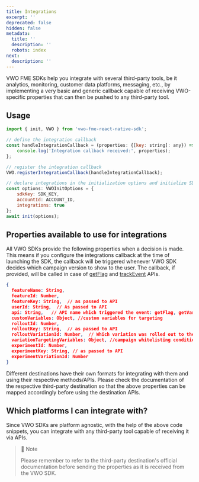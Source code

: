```yaml
---
title: Integrations
excerpt: ''
deprecated: false
hidden: false
metadata:
  title: ''
  description: ''
  robots: index
next:
  description: ''
---
```

VWO FME SDKs help you integrate with several third-party tools, be it analytics, monitoring, customer data platforms, messaging, etc., by implementing a very basic and generic callback capable of receiving VWO-specific properties that can then be pushed to any third-party tool.

## Usage

```javascript
import { init, VWO } from 'vwo-fme-react-native-sdk';

// define the integration callback
const handleIntegrationCallback = (properties: {[key: string]: any}) => {
	console.log('Integration callback received:', properties);
};

// register the integration callback
VWO.registerIntegrationCallback(handleIntegrationCallback);

// declare integrations in the initialization options and initialize SDK
const options: VWOInitOptions = {
	sdkKey: SDK_KEY,
	accountId: ACCOUNT_ID,
	integrations: true
};
await init(options);
```

## Properties available to use for integrations

All VWO SDKs provide the following properties when a decision is made. This means if you configure the integrations callback at the time of launching the SDK, the callback will be triggered whenever VWO SDK decides which campaign version to show to the user. The callback, if provided, will be called in case of [getFlag](https://developers.vwo.com/v2/docs/fme-react-native-flags) and [trackEvent](https://developers.vwo.com/v2/docs/fme-react-native-metrics) APIs.

```json
{
  featureName: String,
  featureId: Number,
  featureKey: String,  // as passed to API
  userId: String,  // As passed to API
  api: String,   // API name which triggered the event: getFlag, getVariable, trackMetric
  customVariables: Object, //custom variables for targeting
  rolloutId: Number,
  rolloutKey: String,  // as passed to API
  rolloutVariationId: Number,  // Which variation was rolled out to the current user
  variationTargetingVariables: Object, //campaign whitelisting conditions
  experimentId: Number,
  experimentKey: String, // as passed to API
  experimentVariationId: Number
}

```

Different destinations have their own formats for integrating with them and using their respective methods/APIs. Please check the documentation of the respective third-party destination so that the above properties can be mapped accordingly before using the destination APIs.

## Which platforms I can integrate with?

Since VWO SDKs are platform agnostic, with the help of the above code snippets, you can integrate with any third-party tool capable of receiving it via APIs. 

> 📘 Note
> 
> Please remember to refer to the third-party destination's official documentation before sending the properties as it is received from the VWO SDK.